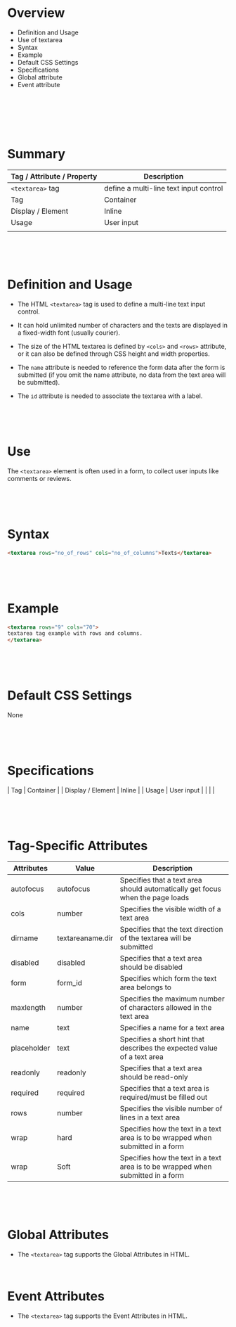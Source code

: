 # Overview

- Definition and Usage
- Use of textarea
- Syntax
- Example
- Default CSS Settings
- Specifications
- Global attribute
- Event attribute

&nbsp;

&nbsp;

&nbsp;

# Summary

| Tag / Attribute / Property | Description                            |
| -------------------------- | -------------------------------------- |
| `<textarea>` tag           | define a multi-line text input control |
| Tag                        | Container                              |
| Display / Element          | Inline                                 |
| Usage                      | User input                             |
|                            |                                        |

&nbsp;

&nbsp;

# Definition and Usage

- The HTML `<textarea>` tag is used to define a multi-line text input control.

- It can hold unlimited number of characters and the texts are displayed in a fixed-width font (usually courier).

- The size of the HTML textarea is defined by `<cols>` and `<rows>` attribute, or it can also be defined through CSS height and width properties.

- The `name` attribute is needed to reference the form data after the form is submitted (if you omit the name attribute, no data from the text area will be submitted).

- The `id` attribute is needed to associate the textarea with a label.

&nbsp;

&nbsp;

# Use

The `<textarea>` element is often used in a form, to collect user inputs like comments or reviews.

&nbsp;

&nbsp;

# Syntax

```html
<textarea rows="no_of_rows" cols="no_of_columns">Texts</textarea>
```

&nbsp;

&nbsp;

# Example

```html
<textarea rows="9" cols="70">
textarea tag example with rows and columns.  
</textarea>
```

&nbsp;

&nbsp;

# Default CSS Settings

None

&nbsp;

&nbsp;

# Specifications

| Tag | Container |
| Display / Element | Inline |
| Usage | User input |
| | |

&nbsp;

&nbsp;

# Tag-Specific Attributes

| Attributes  | Value            | Description                                                                     |
| ----------- | ---------------- | ------------------------------------------------------------------------------- |
| autofocus   | autofocus        | Specifies that a text area should automatically get focus when the page loads   |
| cols        | number           | Specifies the visible width of a text area                                      |
| dirname     | textareaname.dir | Specifies that the text direction of the textarea will be submitted             |
| disabled    | disabled         | Specifies that a text area should be disabled                                   |
| form        | form_id          | Specifies which form the text area belongs to                                   |
| maxlength   | number           | Specifies the maximum number of characters allowed in the text area             |
| name        | text             | Specifies a name for a text area                                                |
| placeholder | text             | Specifies a short hint that describes the expected value of a text area         |
| readonly    | readonly         | Specifies that a text area should be read-only                                  |
| required    | required         | Specifies that a text area is required/must be filled out                       |
| rows        | number           | Specifies the visible number of lines in a text area                            |
| wrap        | hard             | Specifies how the text in a text area is to be wrapped when submitted in a form |
| wrap        | Soft             | Specifies how the text in a text area is to be wrapped when submitted in a form |

&nbsp;

&nbsp;

# Global Attributes

- The `<textarea>` tag supports the Global Attributes in HTML.

&nbsp;

# Event Attributes

- The `<textarea>` tag supports the Event Attributes in HTML.

&nbsp;

&nbsp;
